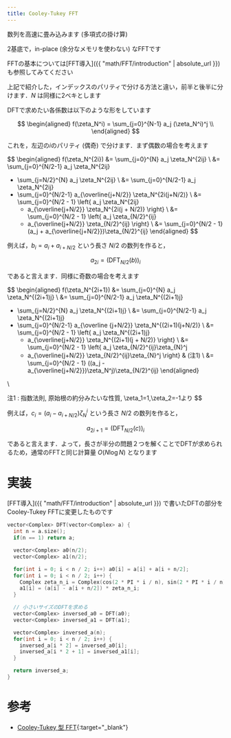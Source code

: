 ```yaml
---
title: Cooley-Tukey FFT
---
```


数列を高速に畳み込みます (多項式の掛け算)

2基底で，in-place (余分なメモリを使わない) なFFTです

FFTの基本については[FFT導入]({{ "math/FFT/introduction" | absolute_url }}) も参照してみてください

上記で紹介した，インデックスのパリティで分ける方法と違い，前半と後半に分けます．$N$ は同様に2ベキとします

DFTで求めたい各係数は以下のような形をしています

$$
\begin{aligned}
f(\zeta_N^i) = \sum_{j=0}^{N-1} a_j (\zeta_N^i)^j \\
\end{aligned}
$$

これを，左辺の$i$のパリティ (偶奇) で分けます．まず偶数の場合を考えます

$$
\begin{aligned}
f(\zeta_N^{2i})
&= \sum_{j=0}^{N} a_j \zeta_N^{2ij}
\\
&= \sum_{j=0}^{N/2-1} a_j \zeta_N^{2ij}
+ \sum_{j=N/2}^{N} a_j \zeta_N^{2ij}
\\
&= \sum_{j=0}^{N/2-1} a_j \zeta_N^{2ij}
+ \sum_{j=0}^{N/2-1} a_{\overline{j+N/2}} \zeta_N^{2i(j+N/2)}
\\
&= \sum_{j=0}^{N/2 - 1} \left\{
  a_j \zeta_N^{2ij}
  + a_{\overline{j+N/2}} \zeta_N^{2i(j + N/2)}
\right\}
\\
&= \sum_{j=0}^{N/2 - 1} \left\{
  a_j \zeta_{N/2}^{ij}
  + a_{\overline{j+N/2}} \zeta_{N/2}^{ij}
\right\}
\\
&= \sum_{j=0}^{N/2 - 1} (a_j +  a_{\overline{j+N/2}})\zeta_{N/2}^{ij}
\end{aligned}
$$

例えば，$b_i = a_i + a_{i + N/2}$ という長さ $N/2$ の数列を作ると，

$$a_{2i} = (\mathrm{DFT}_{N/2}(b))_i$$

であると言えます．同様に奇数の場合を考えます

$$
\begin{aligned}
f(\zeta_N^{2i+1})
&= \sum_{j=0}^{N} a_j \zeta_N^{(2i+1)j}
\\
&= \sum_{j=0}^{N/2-1} a_j \zeta_N^{(2i+1)j}
+ \sum_{j=N/2}^{N} a_j \zeta_N^{(2i+1)j}
\\
&= \sum_{j=0}^{N/2-1} a_j \zeta_N^{(2i+1)j}
+ \sum_{j=0}^{N/2-1} a_{\overline {j+N/2}} \zeta_N^{(2i+1)(j+N/2)}
\\
&= \sum_{j=0}^{N/2 - 1} \left\{
  a_j \zeta_N^{(2i+1)j}
  + a_{\overline{j+N/2}} \zeta_N^{(2i+1)(j + N/2)}
\right\}
\\
&= \sum_{j=0}^{N/2 - 1} \left\{
  a_j \zeta_{N/2}^{ij}\zeta_{N}^j
  - a_{\overline{j+N/2}} \zeta_{N/2}^{ij}\zeta_{N}^j
\right\} & (注1)
\\
&= \sum_{j=0}^{N/2 - 1} ((a_j - a_{\overline{j+N/2}})\zeta_N^j)\zeta_{N/2}^{ij}
\end{aligned}

\\

注1 : 指数法則, 原始根の約分みたいな性質, \zeta_1=1,\zeta_2=-1より
$$

例えば，$c_i = (a_i - a_{i + N/2})\zeta_N^i$ という長さ $N/2$ の数列を作ると，

$$a_{2i + 1} = (\mathrm{DFT}_{N/2}(c))_i$$

であると言えます．よって，長さが半分の問題２つを解くことでDFTが求められるため，通常のFFTと同じ計算量 $O(N \log N)$ となります

# 実装

[FFT導入]({{ "math/FFT/introduction" | absolute_url }}) で書いたDFTの部分をCooley-Tukey FFTに変更したものです

```cpp
vector<Complex> DFT(vector<Complex> a) {
  int n = a.size();
  if(n == 1) return a;

  vector<Complex> a0(n/2);
  vector<Complex> a1(n/2);

  for(int i = 0; i < n / 2; i++) a0[i] = a[i] + a[i + n/2];
  for(int i = 0; i < n / 2; i++) {
    Complex zeta_n_i = Complex(cos(2 * PI * i / n), sin(2 * PI * i / n));
    a1[i] = (a[i] - a[i + n/2]) * zeta_n_i;
  }

  // 小さいサイズのDFTを求める
  vector<Complex> inversed_a0 = DFT(a0);
  vector<Complex> inversed_a1 = DFT(a1);

  vector<Complex> inversed_a(n);
  for(int i = 0; i < n / 2; i++) {
    inversed_a[i * 2] = inversed_a0[i];
    inversed_a[i * 2 + 1] = inversed_a1[i];
  }

  return inversed_a;
}
```

# 参考

* [Cooley-Tukey 型 FFT](http://www.kurims.kyoto-u.ac.jp/~ooura/fftman/ftmn1_2.html){:target="_blank"}<!--_-->

